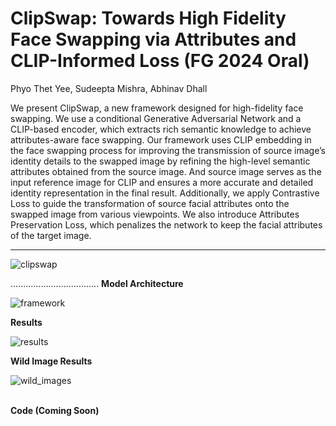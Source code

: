 # ClipSwap: Towards High Fidelity Face Swapping via Attributes and CLIP-Informed Loss (FG 2024 Oral)

Phyo Thet Yee, Sudeepta Mishra, Abhinav Dhall


We present ClipSwap, a new framework designed for high-fidelity face swapping. We use a conditional Generative Adversarial Network and a CLIP-based encoder, which extracts rich semantic knowledge to achieve attributes-aware face swapping. Our framework uses CLIP embedding in the face swapping process for improving the transmission of source image’s identity details to the swapped image by refining the high-level semantic attributes obtained from the source image. And source image serves as the input reference image for CLIP and ensures a more accurate and detailed identity representation in the final result. Additionally, we apply Contrastive Loss to guide the transformation of source facial attributes onto the swapped image from various viewpoints. We also introduce Attributes Preservation Loss, which penalizes the network to keep the facial attributes of the target image.

-------------------------------------

![clipswap](https://github.com/novicemm/ClipSwap-Towards-High-Fidelity-Face-Swapping-via-Attributes-and-CLIP-Informed-Loss-FG-2024-Oral-/assets/42999480/d034e8cb-6ad3-4f09-92cf-c3d4127cc610)


...................................
**Model Architecture**

![framework](https://github.com/novicemm/ClipSwap-Towards-High-Fidelity-Face-Swapping-via-Attributes-and-CLIP-Informed-Loss-FG-2024-Oral-/assets/42999480/ab994791-5df1-4b68-a30d-050cdff3d6e3)



**Results**

![results](https://github.com/novicemm/ClipSwap-Towards-High-Fidelity-Face-Swapping-via-Attributes-and-CLIP-Informed-Loss-FG-2024-Oral-/assets/42999480/c237a03c-8ab6-4d08-a1ae-63c51ef2ccf4)



**Wild Image Results**

![wild_images](https://github.com/novicemm/ClipSwap-Towards-High-Fidelity-Face-Swapping-via-Attributes-and-CLIP-Informed-Loss-FG-2024-Oral-/assets/42999480/96859be5-bacb-478a-bf00-f84a21e65629)

\
**Code (Coming Soon)**
